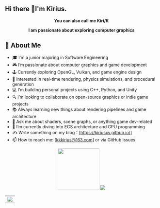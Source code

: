
## Hi there 👋I'm Kirius.
<p align="center"><strong> You can also call me Kiri/K </strong></p>  
<p align="center"><strong> I am passionate about exploring computer graphics</strong></p>  

## 👋 About Me
- 🎓 I’m a junior majoring in Software Engineering  
- 🎮 I’m passionate about computer graphics and game development  
- 🕹️ Currently exploring OpenGL, Vulkan, and game engine design  
- 🧠 Interested in real-time rendering, physics simulations, and procedural generation  
- 💻 I’m building personal projects using C++, Python, and Unity  
- 🔍 I’m looking to collaborate on open-source graphics or indie game projects  
- 📚 Always learning new things about rendering pipelines and game architecture  
- 💬 Ask me about shaders, scene graphs, or anything game dev-related  
- 🌱 I’m currently diving into ECS architecture and GPU programming
- ✍ Write something on my blog：[https://kiriusxv.github.io/]
- 📫 How to reach me: [kkkirius@163.com] or via GitHub issues  
<div align="center">
  <img height="137px" src="https://github-readme-stats.vercel.app/api?username=Kiriusxv&hide_title=true&hide_border=true&show_icons=true&line_height=21&text_color=000&icon_color=000&bg_color=0,ea6161,ffc64d,fffc4d,52fa5a&theme=graywhite" />
  <img src="https://github-readme-stats.vercel.app/api/top-langs/?username=Kiriusxv&hide_title=true&hide_border=true&layout=compact&langs_count=6&text_color=000&icon_color=fff&bg_color=0,52fa5a,4dfcff,c64dff&theme=graywhite" />
</div>

<!-- GitHub Activity Graph GitHub 活动图 -->

<table>
  <tr>
    <td>
      <picture>
        <source media="(prefers-color-scheme: dark)" srcset="https://github-readme-activity-graph.vercel.app/graph?username=Kiriusxv&theme=xcode&bg_color=FF000000&hide_border=true" />
        <source media="(prefers-color-scheme: light)" srcset="https://github-readme-activity-graph.vercel.app/graph?username=Kiriusxv&theme=xcode&bg_color=FF000000&color=000000&hide_border=true" />
        <img src="https://github-readme-activity-graph.vercel.app/graph?username=Kiriusxv&theme=xcode&bg_color=FF000000&hide_border=true" />
      </picture>
  </tr>
</table>

</div>
